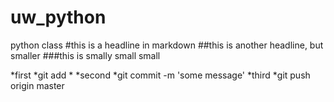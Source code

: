 uw_python
=========

python class 
#this is a headline in markdown
##this is another headline, but smaller
###this is smally small small

*first
	*git add *
*second
	*git commit -m 'some message'
*third
	*git push origin master